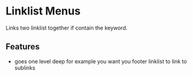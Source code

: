 
# Linklist Menus

Links two linklist together if contain the keyword.

## Features
- goes one level deep
for example you want you footer linklist to link to sublinks
